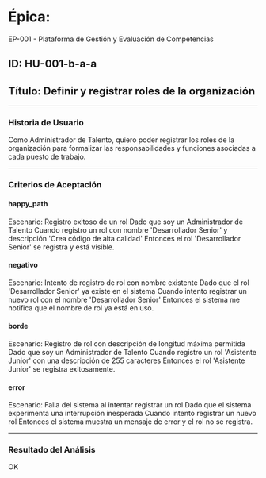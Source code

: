 # Épica: 
EP-001 - Plataforma de Gestión y Evaluación de Competencias

## ID: HU-001-b-a-a  
## Título: Definir y registrar roles de la organización

---

### Historia de Usuario

Como Administrador de Talento, quiero poder registrar los roles de la organización para formalizar las responsabilidades y funciones asociadas a cada puesto de trabajo.

---

### Criterios de Aceptación

#### happy_path
Escenario: Registro exitoso de un rol
  Dado que soy un Administrador de Talento
  Cuando registro un rol con nombre 'Desarrollador Senior' y descripción 'Crea código de alta calidad'
  Entonces el rol 'Desarrollador Senior' se registra y está visible.

#### negativo
Escenario: Intento de registro de rol con nombre existente
  Dado que el rol 'Desarrollador Senior' ya existe en el sistema
  Cuando intento registrar un nuevo rol con el nombre 'Desarrollador Senior'
  Entonces el sistema me notifica que el nombre de rol ya está en uso.

#### borde
Escenario: Registro de rol con descripción de longitud máxima permitida
  Dado que soy un Administrador de Talento
  Cuando registro un rol 'Asistente Junior' con una descripción de 255 caracteres
  Entonces el rol 'Asistente Junior' se registra exitosamente.

#### error
Escenario: Falla del sistema al intentar registrar un rol
  Dado que el sistema experimenta una interrupción inesperada
  Cuando intento registrar un nuevo rol
  Entonces el sistema muestra un mensaje de error y el rol no se registra.

---

### Resultado del Análisis  
OK

